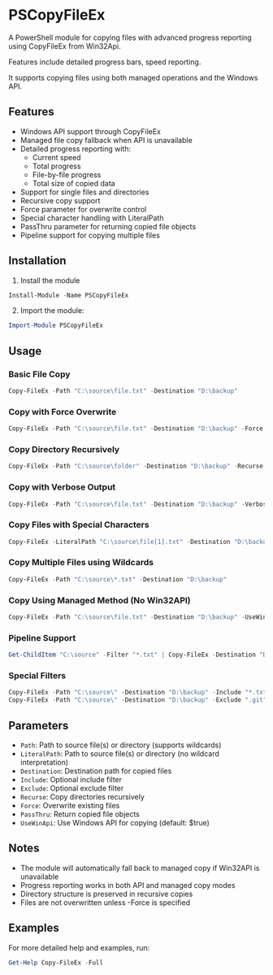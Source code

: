 # PSCopyFileEx

A PowerShell module for copying files with advanced progress reporting using CopyFileEx from Win32Api.

Features include detailed progress bars, speed reporting.

It supports copying files using both managed operations and the Windows API.

## Features

- Windows API support through CopyFileEx
- Managed file copy fallback when API is unavailable
- Detailed progress reporting with:
  - Current speed
  - Total progress
  - File-by-file progress
  - Total size of copied data
- Support for single files and directories
- Recursive copy support
- Force parameter for overwrite control
- Special character handling with LiteralPath
- PassThru parameter for returning copied file objects
- Pipeline support for copying multiple files

## Installation

1. Install the module
```powershell
Install-Module -Name PSCopyFileEx
```
2. Import the module:
```powershell
Import-Module PSCopyFileEx
```

## Usage

### Basic File Copy
```powershell
Copy-FileEx -Path "C:\source\file.txt" -Destination "D:\backup"
```

### Copy with Force Overwrite
```powershell
Copy-FileEx -Path "C:\source\file.txt" -Destination "D:\backup" -Force
```

### Copy Directory Recursively
```powershell
Copy-FileEx -Path "C:\source\folder" -Destination "D:\backup" -Recurse
```

### Copy with Verbose Output
```powershell
Copy-FileEx -Path "C:\source\file.txt" -Destination "D:\backup" -Verbose
```

### Copy Files with Special Characters
```powershell
Copy-FileEx -LiteralPath "C:\source\file[1].txt" -Destination "D:\backup"
```

### Copy Multiple Files using Wildcards
```powershell
Copy-FileEx -Path "C:\source\*.txt" -Destination "D:\backup"
```

### Copy Using Managed Method (No Win32API)
```powershell
Copy-FileEx -Path "C:\source\file.txt" -Destination "D:\backup" -UseWinApi $false
```

### Pipeline Support
```powershell
Get-ChildItem "C:\source" -Filter "*.txt" | Copy-FileEx -Destination "D:\backup"
```

### Special Filters
```powershell
Copy-FileEx -Path "C:\source\" -Destination "D:\backup" -Include "*.txt" -Recurse
Copy-FileEx -Path "C:\source\" -Destination "D:\backup" -Exclude ".git" -Recurse -Force
```

## Parameters

- `Path`: Path to source file(s) or directory (supports wildcards)
- `LiteralPath`: Path to source file(s) or directory (no wildcard interpretation)
- `Destination`: Destination path for copied files
- `Include`: Optional include filter
- `Exclude`: Optional exclude filter
- `Recurse`: Copy directories recursively
- `Force`: Overwrite existing files
- `PassThru`: Return copied file objects
- `UseWinApi`: Use Windows API for copying (default: $true)

## Notes

- The module will automatically fall back to managed copy if Win32API is unavailable
- Progress reporting works in both API and managed copy modes
- Directory structure is preserved in recursive copies
- Files are not overwritten unless -Force is specified

## Examples

For more detailed help and examples, run:
```powershell
Get-Help Copy-FileEx -Full
```
